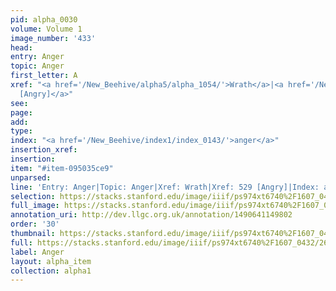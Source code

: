 ```yaml
---
pid: alpha_0030
volume: Volume 1
image_number: '433'
head: 
entry: Anger
topic: Anger
first_letter: A
xref: "<a href='/New_Beehive/alpha5/alpha_1054/'>Wrath</a>|<a href='/New_Beehive/toc_vol2/toc2_125/'>529
  [Angry]</a>"
see: 
page: 
add: 
type: 
index: "<a href='/New_Beehive/index1/index_0143/'>anger</a>"
insertion_xref: 
insertion: 
item: "#item-095035ce9"
unparsed: 
line: 'Entry: Anger|Topic: Anger|Xref: Wrath|Xref: 529 [Angry]|Index: anger|#item-095035ce9'
selection: https://stacks.stanford.edu/image/iiif/ps974xt6740%2F1607_0432/264,1581,3148,619/full/0/default.jpg
full_image: https://stacks.stanford.edu/image/iiif/ps974xt6740%2F1607_0432/full/full/0/default.jpg
annotation_uri: http://dev.llgc.org.uk/annotation/1490641149802
order: '30'
thumbnail: https://stacks.stanford.edu/image/iiif/ps974xt6740%2F1607_0432/264,1581,600,180/250,/0/default.jpg
full: https://stacks.stanford.edu/image/iiif/ps974xt6740%2F1607_0432/264,1581,3148,619/full/0/default.jpg
label: Anger
layout: alpha_item
collection: alpha1
---
```

